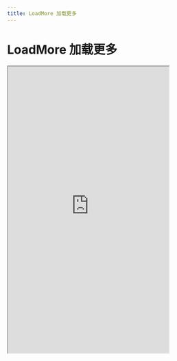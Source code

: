 ```yaml
---
title: LoadMore 加载更多
---
```


# LoadMore 加载更多

<iframe src="https://cfg-design.github.io/cfgd-uniapp3/#/pages/loadMore/index" style="width: 375px; height: 667px" />

### 基本使用

```vue-html
<c-load-more @load-more="loadMore" />
<c-load-more loading @load-more="loadMore" />
<c-load-more no-more @load-more="loadMore" />
```

### API

### LoadMore Props {#props}

| 名称             | 类型                     | 默认值             | 版本           | 说明           |
|:----------------|:------------------------|:------------------|:--------------|:--------------|
| c               | string                  | default           |               | 配置名。[使用说明](/guide/props.html#config)    |
| props           | LoadMoreProps           | undefined         |               | 全部 props 。 [使用说明](/guide/props.html) |
| c-class         | HTMLAttributes['class'] | undefined         |               | 自定义类名 |
| c-style         | HTMLAttributes['style'] | undefined         |               | 自定义样式 |
| loading         | boolean                 | undefined         |               | 是否加载中  |
| no-more         | boolean                 | undefined         |               | 是否没更多  |
| text            | string                  | undefined         |               | 默认文案  |
| loading-text    | string                  | undefined         |               | 加载中的文案  |
| noMore-text     | string                  | undefined         |               | 没有更多的文案  |
| text-props      | TextProps               | undefined         |               | [TextProps](/components/text.html#props)  |
| line-props      | LineProps               | undefined         |               | [LineProps](/components/line.html#props)  |
| spin-props      | SpinProps               | undefined         |               | [SpinProps](/components/spin.html#props)  |


### Tabs Events {#events}

| 名称                     | 参数                     | 说明           |
|:------------------------|:-------------------------|:--------------|
| load-more               | () => void               | 点击时触发 |
